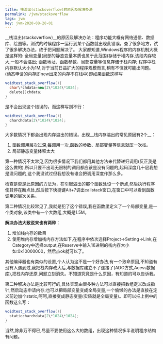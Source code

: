 ```yaml
---
title: 栈溢出(stackoverflow)的原因及解决办法
permalink: /jvm/stackoverflow
tags: jvm
key: jvm-2020-08-20-01
---
```

__栈溢出(stackoverflow)__的原因及解决办法：程序功能大概有网络通信、数据库、绘图等。测试的时候程序一运行到某个函数就出现此错误，查了很多地方，试了很多解决办法，终于把问题解决了。
大家都知道,Windows程序的内存机制大概是这样的:
全局变量(局部的静态变量本质也属于此范围)存储于堆内存,该段内存较大,一般不会溢出;
函数地址、函数参数、局部变量等信息存储于栈内存;
程序中栈内存默认大小为1M,对于当前日益扩大的程序规模而言,稍有不慎就可能出问题。(动态申请的内存即new出来的内存不在栈中)即如果函数这样写

```java
voidtest_stack_overflow(){
  char\*chdata=new[2\*1024\*1024];
  delete[]chdata;
}
```
是不会出现这个错误的，而这样写则不行：
```java
voidtest_stack_overflow(){
  charchdata[2\*1024\*1024];
}
```
大多数情况下都会出现内存溢出的错误。出现__栈内存溢出的常见原因有2个__：

1. 函数调用层次过深,每调用一次,函数的参数、局部变量等信息就压一次栈。
2. 局部静态变量体积太大

第一种情况不太常见,因为很多情况下我们都用其他方法来代替递归调用(反正我是这么做的),所以只要不出现无限制的调用都应该是没有问题的,起码深度几十层我想是没问题的,这个我没试过但我想没有谁会把调用深度作那么多。

检查是否是此原因的方法为，在引起溢出的那个函数处设一个断点,然后执行程序使其停在断点处,然后按下快捷键Alt+7调出callstack窗口,在窗口中可以看到函数调用的层次关系。

第二种情况比较常见了,我就是犯了这个错误,我在函数里定义了一个局部变量,是一个类对象,该类中有一个大数组,大概是1.5M。

__解决办法大致说来也有两种__：

1. 增加栈内存的数目
2. 使用堆内存增加栈内存方法如下,在程序中依次选择Project->Setting->Link,在Category中选择output,在Reserve中输入16进制的栈内存大小如:0x10000000，然后点ok就可以了。

其他编译器也有类似的设置,个人认为这不是一个好办法,有一个致命原因,不知道有没有人遇到过,我把栈内存改大后,与数据库建立不了连接了(ADO方式,Acess数据库),把栈内存还原,问题立刻消失。不知道究竟是什么原因，有知道的可以告诉我。

第二种解决办法是比较可行的,具体实现由很多种方法可以直接把数组定义改成指针,然后动态申请内存;也可以把局部变量变成全局变量,一个偷懒的办法是直接在定义前边加个static,呵呵,直接变成静态变量(实质就是全局变量)。即可以把上例中的函数这么写：

```java
voidtest_stack_overflow(){
  staticcharchdata[2\*1024\*1024];
}
```

当然,除非万不得已,尽量不要使用这么大的数组，出现这种情况多半说明程序结构有问题。